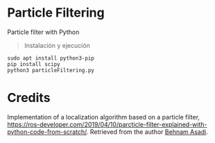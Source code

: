 # Particle Filtering
Particle filter with Python
>Instalación y ejecución
```
sudo apt install python3-pip
pip install scipy
python3 particleFiltering.py 
```
Credits
============
Implementation of a localization algorithm based on a particle filter, https://ros-developer.com/2019/04/10/parcticle-filter-explained-with-python-code-from-scratch/. Retrieved from the author [Behnam Asadi](https://github.com/behnamasadi/).

